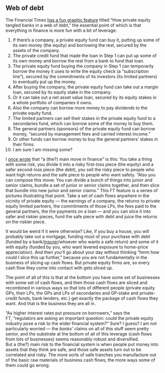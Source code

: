 
## Web of debt

The Financial Times [has a fun graphic feature](https://link.mail.bloombergbusiness.com/click/36172030.212875/aHR0cHM6Ly9pZy5mdC5jb20vcHJpdmF0ZS1lcXVpdHkv/60e87ce39a995a4b1a2deb96B37dded1c) titled “How private equity tangled banks in a web of debt,” the essential point of which is that everything in finance is more fun with a bit of leverage:

1. If there’s a company, a private equity fund can buy it, putting up some of its own money (the equity) and borrowing the rest, secured by the assets of the company.
2. The private credit fund that made the loan in Step 1 can put up some of its own money and borrow the rest from a bank to fund that loan.
3. The private equity fund buying the company in Step 1 can temporarily borrow the money it uses to write the equity check (a “subscription line”), secured by the commitments of its investors (its limited partners) to eventually put up the money.
4. After buying the company, the private equity fund can take out a margin loan, secured by its equity stake in the company.
5. Or it can take out a net asset value loan, secured by its equity stakes in a whole portfolio of companies it owns.
6. Also the company can borrow more money to pay dividends to the private equity fund.
7. The limited partners can sell their stakes in the private equity fund to a secondaries fund, which can borrow some of the money to buy them.
8. The general partners (sponsors) of the private equity fund can borrow money, “secured by management fees and carried interest income.”
9. Or other funds can borrow money to buy the general partners’ stakes in their firms. 
10. I am sure I am missing some?

I [once wrote](https://link.mail.bloombergbusiness.com/click/36172030.212875/aHR0cHM6Ly93d3cuYmxvb21iZXJnLmNvbS9vcGluaW9uL2FydGljbGVzLzIwMjEtMTAtMDcvbWF0dC1sZXZpbmUtcy1tb25leS1zdHVmZi1sb29raW5nLWZvci10ZXRoZXItcy1tb25leT9jbXBpZD1CQkQwNzI0MjRfTU9ORVlTVFVGRiZ1dG1fbWVkaXVtPWVtYWlsJnV0bV9zb3VyY2U9bmV3c2xldHRlciZ1dG1fdGVybT0yNDA3MjQmdXRtX2NhbXBhaWduPW1vbmV5c3R1ZmY/60e87ce39a995a4b1a2deb96B865019d2) that “a (the?) main move in finance” is this: You take a thing with some risk, you divide it into a risky first-loss piece (the equity) and a safer second-loss piece (the debt), you sell the risky piece to people who want high returns and the safe piece to people who want safety. “Also you can compose this move: You can divide a bunch of things into junior and senior claims, bundle a set of junior or senior claims together, and then slice that bundle into new junior and senior claims.” This FT feature is a series of pictures illustrating that point. Take a set of cash flows anywhere in the vicinity of private equity — the earnings of a company, the returns to private equity limited partners, the commitments of those LPs, the fees paid to the general partners, the the payments on a loan — and you can slice it into safer and riskier pieces, fund the safe piece with debt and juice the returns on the riskier piece.

It would be weird if it were otherwise? Like, if you buy a house, you will probably take out a mortgage, funding most of your purchase with debt (funded by a bank/[insurer](https://link.mail.bloombergbusiness.com/click/36172030.212875/aHR0cHM6Ly93d3cuYmxvb21iZXJnLmNvbS9vcGluaW9uL2FydGljbGVzLzIwMjQtMDctMTYvYmlsbC1hY2ttYW4tY2FuLXR3ZWV0LWhpcy1uZXctZnVuZD9jbXBpZD1CQkQwNzI0MjRfTU9ORVlTVFVGRiZ1dG1fbWVkaXVtPWVtYWlsJnV0bV9zb3VyY2U9bmV3c2xldHRlciZ1dG1fdGVybT0yNDA3MjQmdXRtX2NhbXBhaWduPW1vbmV5c3R1ZmY/60e87ce39a995a4b1a2deb96B2723cb0e)/whoever who wants a safe return) and some of it with equity (funded by you, who want levered exposure to home-price appreciation). And then you’ll go about your day without thinking “hmm how could I slice this up further,” because you are not fundamentally in the business of slicing up cash flows. But private equity firms are, so every cash flow they come into contact with gets sliced up.

The point of all of this is that at the bottom you have some set of businesses with some set of cash flows, and then those cash flows are sliced and recombined in various ways so that lots of different people (private equity GPs, their LPs, the GPs and LPs of secondaries and GP-stake and private-credit funds, bank lenders, etc.) get exactly the package of cash flows they want. And that is the business they are all in.

“As higher interest rates put pressure on borrowers,” says the FT, “regulators are asking an important question: could the private equity industry pose a risk to the wider financial system?” Sure? I guess? I am not particularly worried — the _banks’_ claims on all of this stuff seem pretty senior, and the substrate at the bottom of all of this leverage (cash flows from lots of businesses) seems reasonably robust and diversified. But a (the?) main risk to the financial system is when people put money into assets that they think are safe, and those safe assets turn out to be correlated and risky. The more sorts of safe tranches you manufacture out of the basic raw materials of business cash flows, the more ways some of them could go wrong.